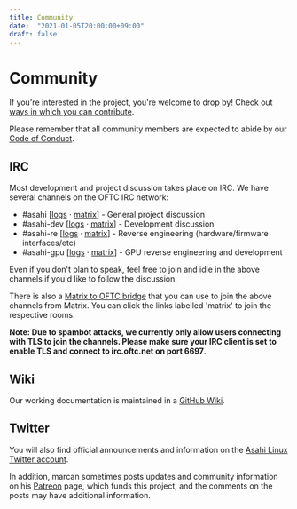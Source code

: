 ```yaml
---
title: Community
date:  "2021-01-05T20:00:00+09:00"
draft: false
---
```


# Community

If you're interested in the project, you're welcome to drop by!  Check out [ways in which you can contribute](/contribute).

Please remember that all community members are expected to abide by our [Code of Conduct](/code-of-conduct).

## IRC

Most development and project discussion takes place on IRC. We have several channels on the OFTC IRC network:

* #asahi [[logs](https://oftc.irclog.whitequark.org/asahi) · [matrix](https://matrix.to/#_oftc_#asahi:matrix.org)] - General project discussion
* #asahi-dev [[logs](https://oftc.irclog.whitequark.org/asahi-dev) · [matrix](https://matrix.to/#_oftc_#asahi-dev:matrix.org)] - Development discussion
* #asahi-re [[logs](https://oftc.irclog.whitequark.org/asahi-re) · [matrix](https://matrix.to/#_oftc_#asahi-re:matrix.org)] - Reverse engineering (hardware/firmware interfaces/etc)
* #asahi-gpu [[logs](https://oftc.irclog.whitequark.org/asahi-gpu) · [matrix](https://matrix.to/#_oftc_#asahi-gpu:matrix.org)] - GPU reverse engineering and development

Even if you don't plan to speak, feel free to join and idle in the above channels if you'd like to follow the discussion.

There is also a [Matrix to OFTC bridge](https://medium.com/@RiotChat/new-irc-integrations-oftc-and-snoonet-b88883a58303) that you can use to join the above channels from Matrix. You can click the links labelled 'matrix' to join the respective rooms.

**Note: Due to spambot attacks, we currently only allow users connecting with TLS to join the channels. Please make sure your IRC client is set to enable TLS and connect to irc.oftc.net on port 6697**.

## Wiki

Our working documentation is maintained in a [GitHub Wiki](https://github.com/AsahiLinux/docs/wiki/).

## Twitter

You will also find official announcements and information on the [Asahi Linux Twitter account](https://twitter.com/AsahiLinux).

In addition, marcan sometimes posts updates and community information on his [Patreon](https://patreon.com/marcan) page, which funds this project, and the comments on the posts may have additional information.
